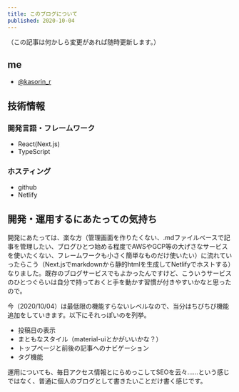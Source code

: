 ```yaml
---
title: このブログについて
published: 2020-10-04
---
```

（この記事は何かしら変更があれば随時更新します。）

## me
- [@kasorin_r](https://twitter.com/kasorin_r "Twitter:@kasorin_r")

## 技術情報
### 開発言語・フレームワーク
- React(Next.js)
- TypeScript
### ホスティング
- github
- Netlify
## 開発・運用するにあたっての気持ち
開発にあたっては、楽な方（管理画面を作りたくない、.mdファイルベースで記事を管理したい、ブログひとつ始める程度でAWSやGCP等の大げさなサービスを使いたくない、フレームワークも小さく簡単なものだけ使いたい）に流れていったらこう（Next.jsでmarkdownから静的htmlを生成してNetlifyでホストする）なりました。既存のブログサービスでもよかったんですけど、こういうサービスのひとつぐらいは自分で持っておくと手を動かす習慣が付きやすいかなと思ったので。

今（2020/10/04）は最低限の機能すらないレベルなので、当分はちびちび機能追加をしていきます。以下にそれっぽいのを列挙。
- 投稿日の表示
- まともなスタイル（material-uiとかがいいかな？）
- トップページと前後の記事へのナビゲーション
- タグ機能

運用についても、毎日アクセス情報とにらめっこしてSEOを云々……という感じではなく、普通に個人のブログとして書きたいことだけ書く感じです。